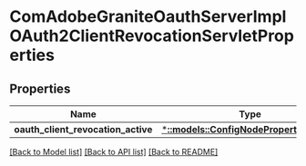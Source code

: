 # ComAdobeGraniteOauthServerImplOAuth2ClientRevocationServletProperties

## Properties
Name | Type | Description | Notes
------------ | ------------- | ------------- | -------------
**oauth_client_revocation_active** | [***::models::ConfigNodePropertyBoolean**](configNodePropertyBoolean.md) |  | [optional] 

[[Back to Model list]](../README.md#documentation-for-models) [[Back to API list]](../README.md#documentation-for-api-endpoints) [[Back to README]](../README.md)


